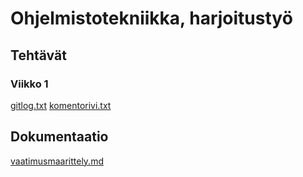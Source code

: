 # Ohjelmistotekniikka, harjoitustyö
## Tehtävät
### Viikko 1
[gitlog.txt](https://github.com/Joacim-S/ot-harjoitustyo/blob/master/laskarit/viikko1/gitlog.txt)
[komentorivi.txt](https://github.com/Joacim-S/ot-harjoitustyo/blob/master/laskarit/viikko1/komentorivil.txt)

## Dokumentaatio
[vaatimusmaarittely.md](https://github.com/Joacim-S/ot-harjoitustyo/blob/master/dokumentaatio/vaatimusmaarittely.md)

